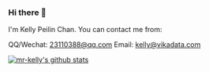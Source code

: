 ### Hi there 👋

I'm Kelly Peilin Chan. You can contact me from:

QQ/Wechat: 23110388@qq.com
Email: kelly@vikadata.com

[![mr-kelly's github stats](https://github-readme-stats.vercel.app/api?username=mr-kelly)](https://github.com/anuraghazra/github-readme-stats)

<!--
**mr-kelly/mr-kelly** is a ✨ _special_ ✨ repository because its `README.md` (this file) appears on your GitHub profile.

Here are some ideas to get you started:

- 🔭 I’m currently working on ...
- 🌱 I’m currently learning ...
- 👯 I’m looking to collaborate on ...
- 🤔 I’m looking for help with ...
- 💬 Ask me about ...
- 📫 How to reach me: ...
- 😄 Pronouns: ...
- ⚡ Fun fact: ...
-->
